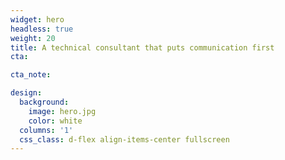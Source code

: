 ```yaml
---
widget: hero
headless: true
weight: 20
title: A technical consultant that puts communication first
cta:

cta_note: 

design:
  background:
    image: hero.jpg
    color: white
  columns: '1'
  css_class: d-flex align-items-center fullscreen 
---
```



